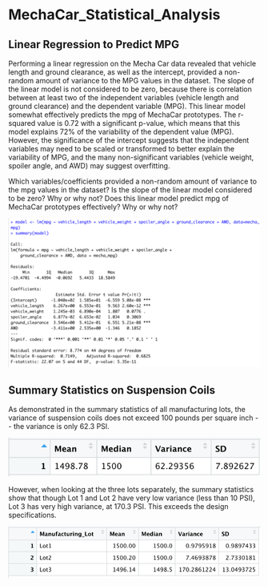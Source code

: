# MechaCar_Statistical_Analysis

## Linear Regression to Predict MPG

Performing a linear regression on the Mecha Car data revealed that vehicle length and ground clearance, as well as the intercept, provided a non-random amount of variance to the MPG values in the dataset. The slope of the linear model is not considered to be zero, because there is correlation between at least two of the independent variables (vehicle length and ground clearance) and the dependent variable (MPG). This linear model somewhat effectively predicts the mpg of MechaCar prototypes. The r-squared value is 0.72 with a significant p-value, which means that this model explains 72% of the variability of the dependent value (MPG). However, the significance of the intercept suggests that the independent variables may need to be scaled or transformed to better explain the variability of MPG, and the many non-significant variables (vehicle weight, spoiler angle, and AWD) may suggest overfitting. 

Which variables/coefficients provided a non-random amount of variance to the mpg values in the dataset?
Is the slope of the linear model considered to be zero? Why or why not?
Does this linear model predict mpg of MechaCar prototypes effectively? Why or why not?

![Linear Regression Output](https://github.com/ehalprin/MechaCar_Statistical_Analysis/blob/main/Linear_Regression_to_Predict_MPG.png)

## Summary Statistics on Suspension Coils

As demonstrated in the summary statistics of all manufacturing lots, the variance of suspension coils does not exceed 100 pounds per square inch -- the variance is only 62.3 PSI. 

![Total Summary](https://github.com/ehalprin/MechaCar_Statistical_Analysis/blob/main/Total_Summary.png)

However, when looking at the three lots separately, the summary statistics show that though Lot 1 and Lot 2 have very low variance (less than 10 PSI), Lot 3 has very high variance, at 170.3 PSI. This exceeds the design specifications.

![Lot Summary](https://github.com/ehalprin/MechaCar_Statistical_Analysis/blob/main/Lot_Summary.png)
